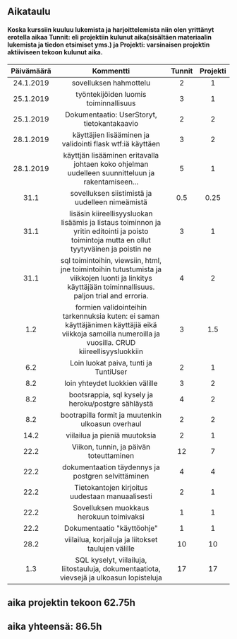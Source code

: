 
## Aikataulu

#### Koska kurssiin kuuluu lukemista ja harjoittelemista niin olen yrittänyt erotella aikaa Tunnit: eli projektiin kulunut aika(sisältäen materiaalin lukemista ja tiedon etsimiset yms.) ja Projekti: varsinaisen projektin aktiiviseen tekoon kulunut aika.

| Päivämäärä | Kommentti | Tunnit | Projekti |
|:---:|:---:|:---:|:---:|
| 24.1.2019 | sovelluksen hahmottelu | 2 | 1 |
| 25.1.2019 | työntekijöiden luomis toiminnallisuus | 3 | 1 |
| 25.1.2019 | Dokumentaatio: UserStoryt, tietokantakaavio | 2 | 2 |
| 28.1.2019 | käyttäjien lisääminen ja validointi flask wtf:iä käyttäen| 3 | 2 |
| 28.1.2019 | käyttjän lisääminen eritavalla johtaen koko ohjelman uudelleen suunnitteluun ja rakentamiseen... | 5 | 1 |
| 31.1 | sovelluksen siistimistä ja uudelleen nimeämistä | 0.5 | 0.25 |
| 31.1 | lisäsin kiireellisyysluokan lisäämis ja listaus toiminnon ja yritin editointi ja poisto toimintoja mutta en ollut tyytyväinen ja poistin ne | 3 | 1 |
| 31.1 | sql toimintoihin, viewsiin, html, jne toimintoihin tutustumista ja viikkojen luonti ja linkitys käyttäjään toiminnallisuus. paljon trial and erroria. | 4 | 2 |
| 1.2 | formien validointeihin tarkennuksia kuten: ei saman käyttäjänimen käyttäjiä eikä viikkoja samoilla numeroilla ja vuosilla. CRUD kiireellisyysluokkiin | 3 | 1.5 |
| 6.2 | Loin luokat paiva, tunti ja TuntiUser | 2 | 1 |
| 8.2 | loin yhteydet luokkien välille | 3 | 2 |
| 8.2 | bootsrappia, sql kysely ja heroku/postgre sähläystä | 4 | 2 |
| 8.2 | bootrapilla formit ja muutenkin ulkoasun overhaul | 2 | 2 |
| 14.2 | viilailua ja pieniä muutoksia | 2 | 1 |
| 22.2 | Viikon, tunnin, ja päivän toteuttaminen | 12 | 7 |
| 22.2 | dokumentaation täydennys ja postgren selvittäminen | 4 | 4 |
| 22.2 | Tietokantojen kirjoitus uudestaan manuaalisesti | 2 | 1 |
| 22.2 | Sovelluksen muokkaus herokuun toimivaksi | 1 | 1 |
| 22.2 | Dokumentaatio "käyttöohje" | 1 | 1 |
| 28.2 | viilailua, korjailuja ja liitokset taulujen välille | 10 | 10 |
| 1.3 | SQL kyselyt, viilailuja, liitostauluja, dokumentaatiota, vievsejä ja ulkoasun lopisteluja | 17 | 17 |

## aika projektin tekoon 62.75h
## aika yhteensä: 86.5h
